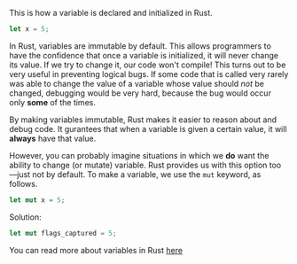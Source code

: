 This is how a variable is declared and initialized in Rust.

```rust
let x = 5;
```
In Rust, variables are immutable by default. This allows programmers to have the
confidence that once a variable is initialized, it will never change its value.
If we try to change it, our code won't compile! This turns out to be very useful
in preventing logical bugs. If some code that is called very rarely was able to
change the value of a variable whose value should *not* be changed, debugging
would be very hard, because the bug would occur only **some** of the times.

By making variables immutable, Rust makes it easier to reason about and debug
code. It gurantees that when a variable is given a certain value, it will
**always** have that value.

However, you can probably imagine situations in which we **do** want the ability
to change (or mutate) variable. Rust provides us with this option too&mdash;just
not by default. To make a variable, we use the `mut` keyword, as follows.

```rust
let mut x = 5;
```
Solution:

```rust
let mut flags_captured = 5;
```

You can read more about variables in Rust
[here](https://doc.rust-lang.org/book/second-edition/ch03-01-variables-and-mutability.html#differences-between-variables-and-constants)
